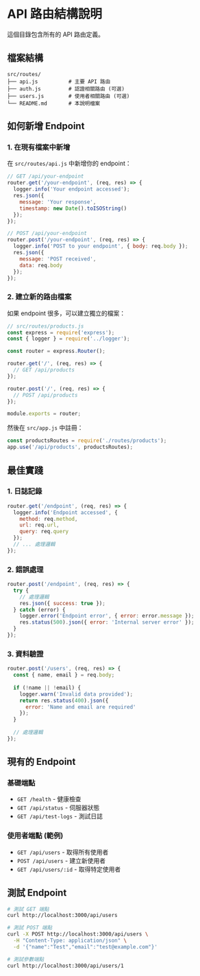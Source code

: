 # API 路由結構說明

這個目錄包含所有的 API 路由定義。

## 檔案結構

```
src/routes/
├── api.js          # 主要 API 路由
├── auth.js         # 認證相關路由 (可選)
├── users.js        # 使用者相關路由 (可選)
└── README.md       # 本說明檔案
```

## 如何新增 Endpoint

### 1. 在現有檔案中新增

在 `src/routes/api.js` 中新增你的 endpoint：

```javascript
// GET /api/your-endpoint
router.get('/your-endpoint', (req, res) => {
  logger.info('Your endpoint accessed');
  res.json({
    message: 'Your response',
    timestamp: new Date().toISOString()
  });
});

// POST /api/your-endpoint
router.post('/your-endpoint', (req, res) => {
  logger.info('POST to your endpoint', { body: req.body });
  res.json({
    message: 'POST received',
    data: req.body
  });
});
```

### 2. 建立新的路由檔案

如果 endpoint 很多，可以建立獨立的檔案：

```javascript
// src/routes/products.js
const express = require('express');
const { logger } = require('../logger');

const router = express.Router();

router.get('/', (req, res) => {
  // GET /api/products
});

router.post('/', (req, res) => {
  // POST /api/products
});

module.exports = router;
```

然後在 `src/app.js` 中註冊：

```javascript
const productsRoutes = require('./routes/products');
app.use('/api/products', productsRoutes);
```

## 最佳實踐

### 1. 日誌記錄
```javascript
router.get('/endpoint', (req, res) => {
  logger.info('Endpoint accessed', { 
    method: req.method, 
    url: req.url,
    query: req.query 
  });
  // ... 處理邏輯
});
```

### 2. 錯誤處理
```javascript
router.post('/endpoint', (req, res) => {
  try {
    // 處理邏輯
    res.json({ success: true });
  } catch (error) {
    logger.error('Endpoint error', { error: error.message });
    res.status(500).json({ error: 'Internal server error' });
  }
});
```

### 3. 資料驗證
```javascript
router.post('/users', (req, res) => {
  const { name, email } = req.body;
  
  if (!name || !email) {
    logger.warn('Invalid data provided');
    return res.status(400).json({
      error: 'Name and email are required'
    });
  }
  
  // 處理邏輯
});
```

## 現有的 Endpoint

### 基礎端點
- `GET /health` - 健康檢查
- `GET /api/status` - 伺服器狀態
- `GET /api/test-logs` - 測試日誌

### 使用者端點 (範例)
- `GET /api/users` - 取得所有使用者
- `POST /api/users` - 建立新使用者
- `GET /api/users/:id` - 取得特定使用者

## 測試 Endpoint

```bash
# 測試 GET 端點
curl http://localhost:3000/api/users

# 測試 POST 端點
curl -X POST http://localhost:3000/api/users \
  -H "Content-Type: application/json" \
  -d '{"name":"Test","email":"test@example.com"}'

# 測試參數端點
curl http://localhost:3000/api/users/1
``` 